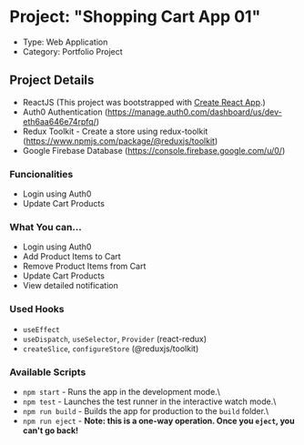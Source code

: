 # Project: "Shopping Cart App 01"

- Type: Web Application
- Category: Portfolio Project

## Project Details
- ReactJS (This project was bootstrapped with [Create React App](https://github.com/facebook/create-react-app).)
- Auth0 Authentication (https://manage.auth0.com/dashboard/us/dev-eth6aa646e74rpfq/)
- Redux Toolkit - Create a store using redux-toolkit (https://www.npmjs.com/package/@reduxjs/toolkit)
- Google Firebase Database (https://console.firebase.google.com/u/0/)

### Funcionalities
- Login using Auth0
- Update Cart Products

### What You can...
- Login using Auth0
- Add Product Items to Cart
- Remove Product Items from Cart
- Update Cart Products
- View detailed notification

### Used Hooks
- `useEffect`
- `useDispatch`, `useSelector`, `Provider` (react-redux)
- `createSlice`, `configureStore` (@reduxjs/toolkit)
  
### Available Scripts

- `npm start` - Runs the app in the development mode.\
- `npm test` - Launches the test runner in the interactive watch mode.\
- `npm run build` - Builds the app for production to the `build` folder.\
- `npm run eject` - **Note: this is a one-way operation. Once you `eject`, you can't go back!**
